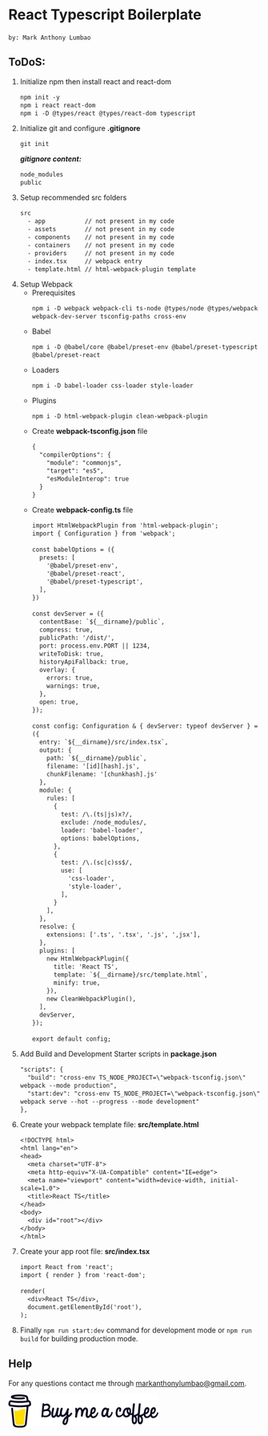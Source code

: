 # React Typescript Boilerplate
`by: Mark Anthony Lumbao`

## ToDoS:

1. Initialize npm then install react and react-dom
    ```
    npm init -y
    npm i react react-dom
    npm i -D @types/react @types/react-dom typescript
    ```
2. Initialize git and configure **.gitignore**
    ```
    git init
    ```
    ***gitignore content:***
    ```
    node_modules
    public
    ```
3. Setup recommended src folders
    ```
    src
      - app           // not present in my code
      - assets        // not present in my code
      - components    // not present in my code
      - containers    // not present in my code
      - providers     // not present in my code
      - index.tsx     // webpack entry
      - template.html // html-webpack-plugin template
    ```
4. Setup Webpack
    * Prerequisites
      ```
      npm i -D webpack webpack-cli ts-node @types/node @types/webpack webpack-dev-server tsconfig-paths cross-env
      ```
    * Babel
      ```
      npm i -D @babel/core @babel/preset-env @babel/preset-typescript @babel/preset-react
      ```
    * Loaders
      ```
      npm i -D babel-loader css-loader style-loader
      ```
    * Plugins
      ```
      npm i -D html-webpack-plugin clean-webpack-plugin
      ```
    * Create **webpack-tsconfig.json** file
      ```
      {
        "compilerOptions": {
          "module": "commonjs",
          "target": "es5",
          "esModuleInterop": true
        }
      }
      ```
    * Create **webpack-config.ts** file
      ```
      import HtmlWebpackPlugin from 'html-webpack-plugin';
      import { Configuration } from 'webpack';

      const babelOptions = ({
        presets: [
          '@babel/preset-env',
          '@babel/preset-react',
          '@babel/preset-typescript',
        ],
      })

      const devServer = ({
        contentBase: `${__dirname}/public`,
        compress: true,
        publicPath: '/dist/',
        port: process.env.PORT || 1234,
        writeToDisk: true,
        historyApiFallback: true,
        overlay: {
          errors: true,
          warnings: true,
        },
        open: true,
      });

      const config: Configuration & { devServer: typeof devServer } = ({
        entry: `${__dirname}/src/index.tsx`,
        output: {
          path: `${__dirname}/public`,
          filename: '[id][hash].js',
          chunkFilename: '[chunkhash].js'
        },
        module: {
          rules: [
            {
              test: /\.(ts|js)x?/,
              exclude: /node_modules/,
              loader: 'babel-loader',
              options: babelOptions,
            },
            {
              test: /\.(sc|c)ss$/,
              use: [
                'css-loader',
                'style-loader',
              ],
            }
          ],
        },
        resolve: {
          extensions: ['.ts', '.tsx', '.js', ',jsx'],
        },
        plugins: [
          new HtmlWebpackPlugin({
            title: 'React TS',
            template: `${__dirname}/src/template.html`,
            minify: true,
          }),
          new CleanWebpackPlugin(),
        ],
        devServer,
      });

      export default config;
      ```
5. Add Build and Development Starter scripts in **package.json**
    ```
    "scripts": {
      "build": "cross-env TS_NODE_PROJECT=\"webpack-tsconfig.json\" webpack --mode production",
      "start:dev": "cross-env TS_NODE_PROJECT=\"webpack-tsconfig.json\" webpack serve --hot --progress --mode development"
    },
    ```
6. Create your webpack template file: **src/template.html**
    ```
    <!DOCTYPE html>
    <html lang="en">
    <head>
      <meta charset="UTF-8">
      <meta http-equiv="X-UA-Compatible" content="IE=edge">
      <meta name="viewport" content="width=device-width, initial-scale=1.0">
      <title>React TS</title>
    </head>
    <body>
      <div id="root"></div>
    </body>
    </html>
    ```
7. Create your app root file: **src/index.tsx**
    ```
    import React from 'react';
    import { render } from 'react-dom';

    render(
      <div>React TS</div>,
      document.getElementById('root'),
    );
    ```
8. Finally `npm run start:dev` command for development mode or `npm run build` for building production mode.


## Help

For any questions contact me through [markanthonylumbao@gmail.com](mailto:markanthonylumbao@gmail.com).

[![buy mark.lumbao a coffee](assets/buy-me-coffee.png)](https://www.buymeacoffee.com/mark.lumbao)